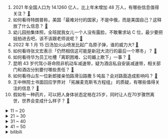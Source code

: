 1. 2021 年全国人口为 14.1260 亿人，比上年末增加 48 万人，有哪些信息值得关注？ [:link:](https://www.zhihu.com/question/511928031)
2. 如何看待特朗普称，美国「最难对付的国家」不是中俄，而是美国自己？这释放了什么信息？ [:link:](https://www.zhihu.com/question/512041228)
3. 幼儿园拍集体照，全班就我女儿一个人没有露脸，不敢奢求站 C 位，最少要把娃拍进去吧，该不该跟老师说呢？ [:link:](https://www.zhihu.com/question/511054634)
4. 2022 年 1 月 15 日汤加火山喷发比起广岛原子弹，谁的威力大? [:link:](https://www.zhihu.com/question/511786643)
5. 如何看待张文宏表示「仍然相信这可能是新冠大流行的最后一个寒冬」？ [:link:](https://www.zhihu.com/question/511782819)
6. 如何看待华为员工吐槽「离职困难、公司媚上欺下」一事？ [:link:](https://www.zhihu.com/question/511038722)
7. 昆明 43 岁代驾小哥命陨非机动车减速带，疑为酒店私自安装减速带，相关部门和酒店分别要付哪些责任？ [:link:](https://www.zhihu.com/question/511945221)
8. 如何看待山东一位新郎接亲怕路滑沿路撒 5 吨盐？会对路面造成影响吗？ [:link:](https://www.zhihu.com/question/511460904)
9. 王中林院士书面回应学界对 「拓展麦克斯韦方程组」 的质疑，有哪些值得关注的信息？ [:link:](https://www.zhihu.com/question/512031340)
10. 假如有一种药片，可以把人身体状态定格在25岁，同时让人在70岁骤然离世，世界会变成什么样子？ [:link:](https://www.zhihu.com/question/511995224)
<details>
<summary>11 ~ 20</summary>

11. 经理威胁讨薪民工「你玩得过中建二局吗」，事后致歉「没控制好情绪」，如何看待这一事件？怎样正确讨薪维权？ [:link:](https://www.zhihu.com/question/512001926)
12. 成都一大学被曝辅导员强奸女学生，校方回应给予开除处分，如何避免类似校园事件发生？ [:link:](https://www.zhihu.com/question/511947211)
13. 从小被灌输家里穷，需要好好学习，只有学习好才是唯一的出路，却只考了大专，将以什么态度对待以后的生活？ [:link:](https://www.zhihu.com/question/512005199)
14. 吴国盛所谓「中国自古就没有科学/数理科学」，却说「西方自古就有科学」，这是学术界共识吗？ [:link:](https://www.zhihu.com/question/313617966)
15. 你知道哪些有用的情话文案？ [:link:](https://www.zhihu.com/question/508319811)
16. 2022年初为什么游戏本集体大幅降价？ [:link:](https://www.zhihu.com/question/511443875)
17. 为什么猫咪会吐一段舌头？ [:link:](https://www.zhihu.com/question/37521857)
18. 小米 12 会成为新的小米 6 钉子户吗？ [:link:](https://www.zhihu.com/question/511159970)
19. 2021 年中国 GDP 突破 110 万亿元，比上年增长 8.1% ，有哪些信息值得关注？ [:link:](https://www.zhihu.com/question/511925311)
20. 如何看待社区工作人员回应袁咏仪做防疫志愿者，称「她很低调，感谢她」？给娱乐圈起了哪些模范作用？ [:link:](https://www.zhihu.com/question/511880923)
</details>
<details>
<summary>21 ~ 30</summary>

21. 2020 年中国「一人户」家庭数量超 1.25 亿，为何规模如此庞大？将为经济社会带来哪些影响？ [:link:](https://www.zhihu.com/question/511539730)
22. 媒体称广州男子在汤加失联两天，海啸来临前把微信里的钱转给妻子，目前当地救援情况如何？有哪些援助方式？ [:link:](https://www.zhihu.com/question/511974919)
23. 理想汽车 CEO 李想炮轰团车造车，称「刷新了创业者底线」，到底发生了什么？你认可李想的说法吗？ [:link:](https://www.zhihu.com/question/511925231)
24. 应不应该为出嫁的女儿装修一间卧室？ [:link:](https://www.zhihu.com/question/487520820)
25. 为什么一些哺乳动物，比如猫狗喜欢被摸头，人类却不喜欢？ [:link:](https://www.zhihu.com/question/511263880)
26. 中伊启动 25 年全面合作协议，伊朗驻华大使称「两国关系现在非常好」，有哪些信息值得关注？ [:link:](https://www.zhihu.com/question/511842740)
27. 和公司签了入职须知，然后用了公司 4 元钱，公司告我赔偿 10 万元怎么办？ [:link:](https://www.zhihu.com/question/509048767)
28. 2022 LPL 春季赛RNG 2:0 TT，如何评价这场比赛？ [:link:](https://www.zhihu.com/question/511993639)
29. 始终没有办法忘记一个人，我感觉他应该是幸福的，很想偷偷关注他，但又不敢，怎么办? [:link:](https://www.zhihu.com/question/510053441)
30. 荣耀 CEO 赵明谈手机行业「内卷」称「把苹果卷下来才是本事」，可能性多大？国内手机厂商有多「卷」？ [:link:](https://www.zhihu.com/question/511307824)
</details>
<details>
<summary>31 ~ 40</summary>

31. 原主机游戏《战神 4》PC 版正式解锁，游戏体验如何？ [:link:](https://www.zhihu.com/question/511176256)
32. 小米公布 2021 技术年度大事记，你认为哪项技术突破比较有价值，哪些更像是噱头？ [:link:](https://www.zhihu.com/question/511937796)
33. 给女朋友买什么新年礼物比较好呢？ [:link:](https://www.zhihu.com/question/440348637)
34. 为什么人类的烹饪文化中，盐是主要调味品，而不是糖？ [:link:](https://www.zhihu.com/question/511439434)
35. 有哪些让人成熟的文案? [:link:](https://www.zhihu.com/question/510878377)
36. 送妈妈什么护肤品，本人学生党，求推荐一些平价产品？ [:link:](https://www.zhihu.com/question/509836930)
37. 有一个不可能在一起的人，怎么也忘不掉，该怎么办？ [:link:](https://www.zhihu.com/question/510709342)
38. 大一数学专业，学习用功，但数学分析、高等代数的期末成绩基本在及格线上下，是天赋不够吗？ [:link:](https://www.zhihu.com/question/511519026)
39. 学生党寒假想带一点上海特产回家，有哪些推荐？ [:link:](https://www.zhihu.com/question/508591298)
40. 张鑫旭称前端工程师应该为用户体验负责，对此你怎么看？ [:link:](https://www.zhihu.com/question/506366097)
</details>
<details>
<summary>41 ~ 50</summary>

41. 你们会谈没有结果的恋爱吗？ [:link:](https://www.zhihu.com/question/509619619)
42. 你会找一份谋生的工作，还是会选择一份自己感兴趣的工作？ [:link:](https://www.zhihu.com/question/511432602)
43. NBA 21-22 赛季勇士 99:119 森林狼，库里缺阵汤普森 13 分，如何评价这场比赛？ [:link:](https://www.zhihu.com/question/511911506)
44. 消息称 iPhone 14 / Pro 全系配备 120Hz 显示屏、6GB RAM，值得期待吗？ [:link:](https://www.zhihu.com/question/511624949)
45. 如果有一天不用上班了，你会比现在快乐吗？ [:link:](https://www.zhihu.com/question/511477649)
46. 置办年货堪称年终大考，有什么实用的数码产品值得推荐？ [:link:](https://www.zhihu.com/question/511867439)
47. 2022 年的春节假期，大家准备怎么安排？ [:link:](https://www.zhihu.com/question/509501789)
48. 大公司为什么无法轻松使用更新的c++版本？ [:link:](https://www.zhihu.com/question/509541648)
49. 上班压力太大，每天进办公室会有惶恐的感觉，感觉好压抑，怀疑自己能力不够，又怀疑工作太难，要不要离职？ [:link:](https://www.zhihu.com/question/508859164)
50. 高知老人带娃是什么体验？ [:link:](https://www.zhihu.com/question/510311817)
</details><details>
<summary>bilibili</summary>

1. 【MCx原神】《年度巨制！方块上的提瓦特》（一） [:link:](//www.bilibili.com/video/BV1TS4y1f7av)
2. 大广东请求出战！《原神》x 曾小敏「神女劈观」真.粤剧版 [:link:](//www.bilibili.com/video/BV1RF411v7Hp)
3. 便宜保温杯有毒？33元和258元的保温杯有什么区别？【老爸评测】 [:link:](//www.bilibili.com/video/BV1xR4y1M7mu)
4. （这也能解说？！）深圳街头综合格斗！武德高尚，以武会友！ [:link:](//www.bilibili.com/video/BV1VS4y1f7iG)
5. 《奇怪的客人》 [:link:](//www.bilibili.com/video/BV16u41127xC)
6. 全网最强探店！扫黄现场惊现报警器！ [:link:](//www.bilibili.com/video/BV1w3411Y7Gi)
7. 平常的视频都是笑着飙泪，这次的视频是感动到飙泪 [:link:](//www.bilibili.com/video/BV1UP4y1j7Ds)
8. 这叫爆辣炒米粉？隔壁客人拔腿自己炒了一盘！《鸠占鹊巢4》 [:link:](//www.bilibili.com/video/BV1CS4y1j7Qi)
9. 筹备600天，我们拍了全网最还原「Saber」 Cosplay [:link:](//www.bilibili.com/video/BV1qL411c7CS)
10. 龙 虾 天 花 板 [:link:](//www.bilibili.com/video/BV1bT4y1m7M3)
<details>
<summary>11 ~ 20</summary>

11. 老板：遇到你是我的霉气 [:link:](//www.bilibili.com/video/BV1CL4y1b76Y)
12. 史上最弱？史上最乐！2022年一月新番吐槽 [:link:](//www.bilibili.com/video/BV1kq4y1A7C4)
13. 当我用女声在鬼屋扮演特级教师 [:link:](//www.bilibili.com/video/BV1JT4y117zk)
14. 就喜欢老爸和老弟从骨子里散发的自信 [:link:](//www.bilibili.com/video/BV1aa411B7sG)
15. 在广东烧烤的崩溃瞬间 [:link:](//www.bilibili.com/video/BV1iL411c7Ww)
16. 胖   舞 [:link:](//www.bilibili.com/video/BV1e3411a7uD)
17. 《明日方舟》SideStory「将进酒」活动先导PV [:link:](//www.bilibili.com/video/BV1SR4y1g7Br)
18. 美食up主：这道菜好闻好吃又好看，我不允许它失传！ [:link:](//www.bilibili.com/video/BV1eY411h7kq)
19. 全村人开饭了，吃一条50斤的巨大石斑鱼，场面非常壮观 [:link:](//www.bilibili.com/video/BV19S4y1j7iX)
20. 维修了三次的mateX2，荣哥会翻车吗？ [:link:](//www.bilibili.com/video/BV19T4y117EY)
</details>
<details>
<summary>21 ~ 30</summary>

21. “有的人天生就是主角” [:link:](//www.bilibili.com/video/BV1ML411c7Mz)
22. 假如员工都比老板有钱 [:link:](//www.bilibili.com/video/BV15m4y1D7R8)
23. 开播三天火遍全网，全体网友疯狂脑暴！详解国产剧《开端》第一期 [:link:](//www.bilibili.com/video/BV1y34y1B7q9)
24. 你也想起舞吗？ [:link:](//www.bilibili.com/video/BV18b4y1J7en)
25. 我十分感动，然后笑出了声 [:link:](//www.bilibili.com/video/BV1u34y1i7tw)
26. 一分钟变黑客，过年装X必备humble bundle！ [:link:](//www.bilibili.com/video/BV1NL411572B)
27. 死亡黄昏生存 EP1 冰天雪地没活路 [:link:](//www.bilibili.com/video/BV1XS4y1j74r)
28. 未来的父母吵架 [:link:](//www.bilibili.com/video/BV1Tq4y117rA)
29. 【散人】国产民俗恐怖《纸嫁衣3》 终须还了鸳鸯债（完结共5P） [:link:](//www.bilibili.com/video/BV1AS4y1j7o9)
30. 就离谱......哪个鬼才教你这么剪的？ [:link:](//www.bilibili.com/video/BV17T4y117xS)
</details>
<details>
<summary>31 ~ 40</summary>

31. 以前的记忆 [:link:](//www.bilibili.com/video/BV1uS4y1f77B)
32. 【医学博士】每天一杯奶茶会怎样？I 如何科学控糖？ [:link:](//www.bilibili.com/video/BV1S44y157pW)
33. 这是什么兼职啊啊啊啊啊啊 [:link:](//www.bilibili.com/video/BV1Cq4y1k7zt)
34. 戏中人间——《原神》云堇创作的幕后 [:link:](//www.bilibili.com/video/BV1xL411c7wn)
35. 【罗翔】冒充部落酋长算招摇撞骗吗？读评论#13 [:link:](//www.bilibili.com/video/BV15S4y1f73y)
36. 留下来的花，有百般开法【Inmost】 [:link:](//www.bilibili.com/video/BV1sZ4y1f7TC)
37. 申鹤：别唱了旅行者羞死人了啊啊啊！！！ [:link:](//www.bilibili.com/video/BV1Dm4y1U7G8)
38. 云堇任务显示旅行者竟然是渣男！【原神二次元梗03】 [:link:](//www.bilibili.com/video/BV1RT4y11729)
39. 《雪中悍刀行》大结局！差评是这届观众不行？ [:link:](//www.bilibili.com/video/BV1A44y1L7LK)
40. 林冲上线！花和尚倒拔垂杨柳！《水浒传》P4（林冲登场） [:link:](//www.bilibili.com/video/BV1Vb4y1J7Z6)
</details>
<details>
<summary>41 ~ 50</summary>

41. 难吃到给小文哥打电话！号称排名第一海鲜火锅，胖猩猩吃到自我怀疑【凭啥这么贵ep36-高兴一锅】 [:link:](//www.bilibili.com/video/BV1m3411a7ES)
42. 柯南中一共死了多少人？【史上最详细数据统计 1994年-2021年】 [:link:](//www.bilibili.com/video/BV1rq4y1k7SH)
43. 【原神】国家队请求出战！一级唢呐演奏员吹《神女劈观》，神复刻超还原！ [:link:](//www.bilibili.com/video/BV1Pq4y117Ms)
44. 《还 钱》 [:link:](//www.bilibili.com/video/BV1Lb4y1H7u2)
45. 和室友一起住在村里是什么体验？？ [:link:](//www.bilibili.com/video/BV1EL4y1475H)
46. 【法国街头｜古筝 孤勇者】谁说站在光里的才算英雄 [:link:](//www.bilibili.com/video/BV1iZ4y1f7g6)
47. 邻家女孩的自由式，这种风格我爱了 [:link:](//www.bilibili.com/video/BV1iS4y1f7t9)
48. “每天一遍，送去药检！！！” [:link:](//www.bilibili.com/video/BV14Z4y1f7UA)
49. 《纸嫁衣3鸳鸯债》主题曲《鸳鸯债》 [:link:](//www.bilibili.com/video/BV1VP4y177aB)
50. “抬手臣妾，落手哀家” [:link:](//www.bilibili.com/video/BV1ir4y1Y7GR)
</details>
<details>
<summary>51 ~ 60</summary>

51. 【开端|海底】当他递出卫生巾时我直接泪崩/世间苦痛万般，唯有人心温暖如火 [:link:](//www.bilibili.com/video/BV1fS4y1Z74K)
52. 【全球首通】观赏谱巨雪花灾难终于一遍过了 [:link:](//www.bilibili.com/video/BV1Ya411q7P3)
53. 督哥来了！立案查处山姆会员店 [:link:](//www.bilibili.com/video/BV1eR4y1g7GC)
54. 刚！目光所至，皆为华夏！ [:link:](//www.bilibili.com/video/BV1Ea411B7bC)
55. 不想接电话！ [:link:](//www.bilibili.com/video/BV1KL4y1b7eJ)
56. 想拥有这样一张嘴 [:link:](//www.bilibili.com/video/BV1bL4y147GG)
57. 心痛！禾木小狐狸毛茸茸的大尾巴不见了 [:link:](//www.bilibili.com/video/BV1oS4y1j7e4)
58. 我不允许有人没看过这辆车的视频 [:link:](//www.bilibili.com/video/BV1oP4y1j7DC)
59. 婚前必谈15问，谈不拢别结婚，三观一致的落地【麻辣情医吴迪】 [:link:](//www.bilibili.com/video/BV1LY411h7aK)
60. POV:身高2米16的人是怎么生活的？ 第一人称视角沉浸式体验 [:link:](//www.bilibili.com/video/BV12b4y1H7Dv)
</details>
<details>
<summary>61 ~ 70</summary>

61. 家人们，你们猜他俩谁喝洗脚水！ [:link:](//www.bilibili.com/video/BV1xq4y1A7rA)
62. 【完结合集】一口气看完170年的乱世南北朝 [:link:](//www.bilibili.com/video/BV1w3411v7jd)
63. 正式预告！—2022原神新春会 [:link:](//www.bilibili.com/video/BV1Bq4y1A789)
64. 翻出25年前的录像带，我以前居然长这样？ [:link:](//www.bilibili.com/video/BV1xa411B7Qo)
65. 疲 [:link:](//www.bilibili.com/video/BV1ZF411v7Nz)
66. 谁 说 污 泥 满 身 不 算 英 雄 ！ [:link:](//www.bilibili.com/video/BV13S4y1f78X)
67. 【人间地狱】中德对抗赛解说！中国玩家完美化解德国空降战术！（上） [:link:](//www.bilibili.com/video/BV1ir4y1Y74h)
68. 轻松举起四百斤城门，六十多岁还驾车周游列国，孔子真的很弱吗？ [:link:](//www.bilibili.com/video/BV1wa411B75G)
69. 【羊巴鲁】黑 客 帝 国 [:link:](//www.bilibili.com/video/BV1pY411h72U)
70. 曝 光 up 主 潜 规 则 ！！！ [:link:](//www.bilibili.com/video/BV1zP4y1j7QW)
</details>
<details>
<summary>71 ~ 80</summary>

71. 干净又卫生！在游戏中做菜【木筏求生#7】 [:link:](//www.bilibili.com/video/BV1MS4y177Fq)
72. “许嵩，你要当原告是吧！” [:link:](//www.bilibili.com/video/BV1234y1B7ek)
73. 猎头蟹：你了不起！你清高！你这么禽兽玩VR游戏早晚被削！！！ [:link:](//www.bilibili.com/video/BV1XS4y1j789)
74. 一口气看完30句装逼台词！ [:link:](//www.bilibili.com/video/BV1Zu41127Ke)
75. 截图准备！！那些引起极度舒适的神仙配色 [:link:](//www.bilibili.com/video/BV1V44y1L7Pn)
76. 纽约警察：新型测谎仪，撒谎会响噢（上膛 [:link:](//www.bilibili.com/video/BV1Dr4y1v74f)
77. 我嗓子里，卡了个哨子 [:link:](//www.bilibili.com/video/BV1hS4y1f743)
78. 我想盗月社一定很后悔让我去他们家吧…… [:link:](//www.bilibili.com/video/BV1X3411a7qd)
79. 谁要去德国总理府摘旗？【硬核狠人23】 [:link:](//www.bilibili.com/video/BV1G44y1L7JB)
80. 在现实中还原游戏王特效！ [:link:](//www.bilibili.com/video/BV1zT4y117Ub)
</details>
<details>
<summary>81 ~ 90</summary>

81. 贝爷：发现一个新物种，我感觉她能吃了我 [:link:](//www.bilibili.com/video/BV1gZ4y1S72F)
82. 云棋舞蹈驼背1分钟跟练 [:link:](//www.bilibili.com/video/BV1zY411h7Fg)
83. 关 于 修 建 天 庭 凌 霄 宝 殿 二 期 工 程 这 件 事 [:link:](//www.bilibili.com/video/BV1fb4y1n79B)
84. 【时代少年团】《我喜欢你》特别放送单人专属机位 [:link:](//www.bilibili.com/video/BV16L411c7Bt)
85. 这球开了个寂寞，丁俊晖都学不来 [:link:](//www.bilibili.com/video/BV1Eu411277K)
86. [万物皆可爱]“动物崽崽为什么这么萌!” [:link:](//www.bilibili.com/video/BV12R4y1g7ac)
87. 我中了五千万后的生活 [:link:](//www.bilibili.com/video/BV11q4y1y7vY)
88. 两个月 用480g黄金 打造【纯金百大奖杯】 [:link:](//www.bilibili.com/video/BV12P4y1j7hB)
89. “你们就这么排练的！？” [:link:](//www.bilibili.com/video/BV1mF411H7mP)
90. 自学粤语跟广东人说话，会发生什么？ [:link:](//www.bilibili.com/video/BV1oS4y1j7Nq)
</details>
<details>
<summary>91 ~ 100</summary>

91. 方舟新春笑话大赏 [:link:](//www.bilibili.com/video/BV1WS4y1f7F3)
92. 【狂热的成长】 [:link:](//www.bilibili.com/video/BV1ET4y117CE)
93. 【百万填词】用孤勇者唱完三体面壁者的一生！ [:link:](//www.bilibili.com/video/BV1bS4y1f7ef)
94. 为什么不能是abcdefghI Love U [:link:](//www.bilibili.com/video/BV1sR4y1M7nk)
95. 当王濛开启老大爷遛弯模式 [:link:](//www.bilibili.com/video/BV1VF411i7tq)
96. 同样是瓢虫，为什么七星的是“益虫”，二十八星就是“害虫”？ [:link:](//www.bilibili.com/video/BV1WL411c7Tc)
97. 沈逸老师联合波士顿圆脸：一起聊聊美国的2021 [:link:](//www.bilibili.com/video/BV1xm4y1U7ck)
98. 嘉然百万粉纪念 室内乐团音乐会 [:link:](//www.bilibili.com/video/BV1ET4y117ji)
99. 他们究竟是在竞技还是在斗法？！韩 服 王 者 就 这？#97 [:link:](//www.bilibili.com/video/BV14R4y1M7t7)
100. 为什么春晚小品越来越尴尬？论令人又爱又恨的春晚小品 [:link:](//www.bilibili.com/video/BV13q4y1A7N2)
</details></details>